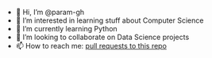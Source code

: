- 👋 Hi, I’m @param-gh
- 👀 I’m interested in learning stuff about Computer Science
- 🌱 I’m currently learning Python
- 💞️ I’m looking to collaborate on Data Science projects
- 📫 How to reach me: [pull requests to this repo](https://github.com/param-gh/param-gh/pulls)
